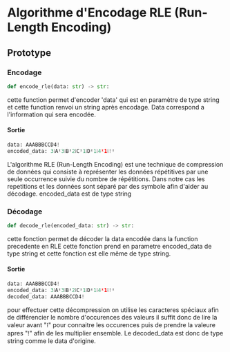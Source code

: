 # Algorithme d'Encodage RLE (Run-Length Encoding)

## Prototype

### Encodage

```python
def encode_rle(data: str) -> str:
```
cette function permet d'encoder 'data' qui est en paramètre de type string et cette function renvoi un string après encodage. Data correspond a l'information qui sera encodée.
#### Sortie
```python
data: AAABBBCCD4!
encoded_data: 3⁞Aᶦ3⁞Bᶦ2⁞Cᶦ1⁞Dᶦ1⁞4ᶦ1⁞!ᶦ
```
L'algorithme RLE (Run-Length Encoding) est une technique de compression de données qui consiste à représenter les données répétitives par une seule occurrence suivie du nombre de répétitions. Dans notre cas les repetitions et les données sont séparé par des symbole afin d'aider au décodage.
encoded_data est de type string

### Décodage

```python
def decode_rle(encoded_data: str) -> str:
```
cette fonction permet de décoder la data encodée dans la function precedente en RLE cette fonction prend en parametre encoded_data de type string et cette fonction est elle même de type string.
#### Sortie
```python
data: AAABBBCCD4!
encoded_data: 3⁞Aᶦ3⁞Bᶦ2⁞Cᶦ1⁞Dᶦ1⁞4ᶦ1⁞!ᶦ
decoded_data: AAABBBCCD4!
```
pour effectuer cette décompression on utilise les caracteres spéciaux afin de différencier le nombre d'occurences des valeurs il suffit donc de lire la valeur avant "⁞" pour connaitre les occurences puis de prendre la valeure apres "⁞" afin de les multiplier ensemble.
Le decoded_data est donc de type string comme le data d'origine.